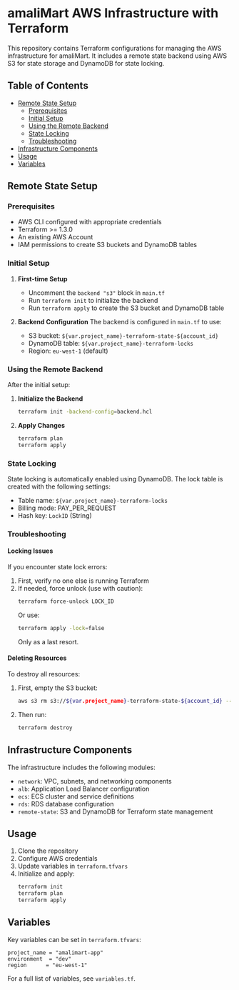 # amaliMart AWS Infrastructure with Terraform

This repository contains Terraform configurations for managing the AWS infrastructure for amaliMart. It includes a remote state backend using AWS S3 for state storage and DynamoDB for state locking.

## Table of Contents
- [Remote State Setup](#remote-state-setup)
  - [Prerequisites](#prerequisites)
  - [Initial Setup](#initial-setup)
  - [Using the Remote Backend](#using-the-remote-backend)
  - [State Locking](#state-locking)
  - [Troubleshooting](#troubleshooting)
- [Infrastructure Components](#infrastructure-components)
- [Usage](#usage)
- [Variables](#variables)

## Remote State Setup

### Prerequisites
- AWS CLI configured with appropriate credentials
- Terraform >= 1.3.0
- An existing AWS Account
- IAM permissions to create S3 buckets and DynamoDB tables

### Initial Setup

1. **First-time Setup**
   - Uncomment the `backend "s3"` block in `main.tf`
   - Run `terraform init` to initialize the backend
   - Run `terraform apply` to create the S3 bucket and DynamoDB table

2. **Backend Configuration**
   The backend is configured in `main.tf` to use:
   - S3 bucket: `${var.project_name}-terraform-state-${account_id}`
   - DynamoDB table: `${var.project_name}-terraform-locks`
   - Region: `eu-west-1` (default)

### Using the Remote Backend

After the initial setup:

1. **Initialize the Backend**
   ```bash
   terraform init -backend-config=backend.hcl
   ```

2. **Apply Changes**
   ```bash
   terraform plan
   terraform apply
   ```

### State Locking

State locking is automatically enabled using DynamoDB. The lock table is created with the following settings:
- Table name: `${var.project_name}-terraform-locks`
- Billing mode: PAY_PER_REQUEST
- Hash key: `LockID` (String)

### Troubleshooting

#### Locking Issues
If you encounter state lock errors:
1. First, verify no one else is running Terraform
2. If needed, force unlock (use with caution):
   ```bash
   terraform force-unlock LOCK_ID
   ```
   Or use:
   ```bash
   terraform apply -lock=false
   ```
   Only as a last resort.

#### Deleting Resources
To destroy all resources:
1. First, empty the S3 bucket:
   ```bash
   aws s3 rm s3://${var.project_name}-terraform-state-${account_id} --recursive
   ```
2. Then run:
   ```bash
   terraform destroy
   ```

## Infrastructure Components

The infrastructure includes the following modules:
- `network`: VPC, subnets, and networking components
- `alb`: Application Load Balancer configuration
- `ecs`: ECS cluster and service definitions
- `rds`: RDS database configuration
- `remote-state`: S3 and DynamoDB for Terraform state management

## Usage

1. Clone the repository
2. Configure AWS credentials
3. Update variables in `terraform.tfvars`
4. Initialize and apply:
   ```bash
   terraform init
   terraform plan
   terraform apply
   ```

## Variables

Key variables can be set in `terraform.tfvars`:

```hcl
project_name = "amalimart-app"
environment  = "dev"
region      = "eu-west-1"
```

For a full list of variables, see `variables.tf`.